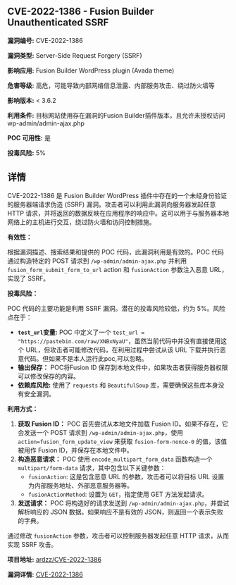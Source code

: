 ## CVE-2022-1386 - Fusion Builder Unauthenticated SSRF

**漏洞编号:** CVE-2022-1386

**漏洞类型:** Server-Side Request Forgery (SSRF)

**影响应用:** Fusion Builder WordPress plugin (Avada theme)

**危害等级:** 高危，可能导致内部网络信息泄露、内部服务攻击、绕过防火墙等

**影响版本:** < 3.6.2

**利用条件:** 目标网站使用存在漏洞的Fusion Builder插件版本，且允许未授权访问wp-admin/admin-ajax.php

**POC 可用性:** 是

**投毒风险:** 5%

## 详情

CVE-2022-1386 是 Fusion Builder WordPress 插件中存在的一个未经身份验证的服务器端请求伪造 (SSRF) 漏洞。攻击者可以利用此漏洞向服务器发起任意 HTTP 请求，并将返回的数据反映在应用程序的响应中。这可以用于与服务器本地网络上的主机进行交互，绕过防火墙和访问控制措施。

**有效性：**

根据漏洞描述、搜索结果和提供的 POC 代码，此漏洞利用是有效的。POC 代码通过构造特定的 POST 请求到 `/wp-admin/admin-ajax.php` 并利用 `fusion_form_submit_form_to_url` action 和 `fusionAction` 参数注入恶意 URL，实现了 SSRF。

**投毒风险：**

POC 代码的主要功能是利用 SSRF 漏洞。潜在的投毒风险较低，约为 5%。风险点在于：

*   **`test_url`变量:**  POC 中定义了一个 `test_url = "https://pastebin.com/raw/XNBxNyaU"`，虽然当前代码中并没有直接使用这个 URL，但攻击者可能修改代码，在利用过程中尝试从该 URL 下载并执行恶意代码。但如果不是本人运行此poc,可以忽略。
*   **输出保存：** POC将Fusion ID 保存到本地文件中，如果攻击者获得服务器权限可以修改保存的内容。
*   **依赖库风险:** 使用了 `requests` 和 `BeautifulSoup` 库，需要确保这些库本身没有安全漏洞。

**利用方式：**

1.  **获取 Fusion ID：** POC 首先尝试从本地文件加载 Fusion ID。如果不存在，它会发送一个 POST 请求到 `/wp-admin/admin-ajax.php`，使用 `action=fusion_form_update_view` 来获取 `fusion-form-nonce-0` 的值，该值被用作 Fusion ID，并保存在本地文件中。
2.  **构造恶意请求：** POC 使用 `encode_multipart_form_data` 函数构造一个 `multipart/form-data` 请求，其中包含以下关键参数：
    *   `fusionAction`: 这是包含恶意 URL 的参数，攻击者可以将目标 URL 设置为内部服务地址、外部恶意服务器等。
    *   `fusionActionMethod`: 设置为 `GET`，指定使用 GET 方法发起请求。
3.  **发送请求：** POC 将构造好的请求发送到 `/wp-admin/admin-ajax.php`，并尝试解析响应的 JSON 数据。如果响应不是有效的 JSON，则返回一个表示失败的字典。

通过修改 `fusionAction` 参数，攻击者可以控制服务器发起任意 HTTP 请求，从而实现 SSRF 攻击。

**项目地址:** [ardzz/CVE-2022-1386](https://github.com/ardzz/CVE-2022-1386)

**漏洞详情:** [CVE-2022-1386](https://nvd.nist.gov/vuln/detail/CVE-2022-1386)